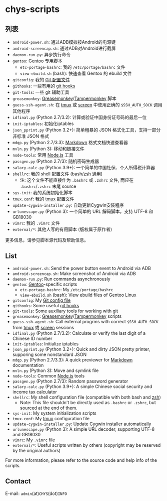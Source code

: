 # chys-scripts #

## 列表 ##

* `android-power.sh`: 通过ADB模拟按Android的电源键
* `android-screencap.sh`: 通过ADB对Android进行截屏
* `daemon-run.py`: 异步执行命令
* `gentoo`: [Gentoo](http://gentoo.org/) 专用脚本
    * `etc-portage-bashrc`: 我的 `/etc/portage/bashrc` 文件
    + `view-ebuild.sh` (bash): 快速查看 Gentoo 的 ebuild 文件
* `gitconfig`: 我的 [Git 配置文件](https://www.kernel.org/pub/software/scm/git/docs/git-config.html)
* `githooks`: 一些有用的 [git hooks](http://www.git-scm.com/book/en/Customizing-Git-Git-Hooks)
* `git-tools`: 一些 git 辅助工具
* `greasemonkey`: [Greasemonkey](http://www.greasespot.net)/[Tampermonkey](http://tampermonkey.net/) 脚本
* `guess-ssh-agent.sh`: 在 [tmux](http://tmux.sourceforge.net/) 或 [screen](http://www.gnu.org/software/screen/) 中使用正确的 `$SSH_AUTH_SOCK` 调用其他程序
* `idfinal.py` (Python 2.7/3.2): 计算或验证中国身份证号码的最后一位
* `init-iptables`: 初始化iptables
* `json_pprint.py` (Python 3.2+): 简单粗暴的 JSON 格式化工具，支持一部分非标准 JSON 格式
* `mdqp.py` (Python 2.7/3.3): [Markdown](http://en.wikipedia.org/wiki/Markdown) 格式文档快速查看器
* `mvln.py` (Python 3): 移动和链接文件
* `node-tools`: 常用 [Node.js](https://nodejs.org/) 工具
* `passgen.py` (Python 2.7/3): 随机密码生成器
* `salary-calc.py` (Python 3.9+): 一个简单的中国社保、个人所得税计算器
* `shellrc`: 我的 shell 配置文件 (bash/[zsh](http://www.zsh.org) 通用)
    + 注: 这个文件不能直接作为 `.bashrc` 或 `.zshrc` 文件, 而应在 `.bashrc`/`.zshrc` 末尾 source
* `sys-init`: 我的系统初始化脚本
* `tmux.conf`: 我的 [tmux](http://tmux.sourceforge.net/) 配置文件
* `update-cygwin-installer.py`: 自动更新Cygwin安装程序
* `urlunescape.py` (Python 3): 一个简单的 URL 解码脚本，支持 UTF-8 和 GB18030
* `vimrc`: 我的 `.vimrc` 文件
* `external/*`: 其他人写的有用脚本 (版权属于原作者)

更多信息，请参见脚本源代码及帮助信息。

## List ##

* `android-power.sh`: Send the power button event to Android via ADB
* `android-screencap.sh`: Make screenshot of Android via ADB
* `daemon-run.py`: Run commands asynchronously
* `gentoo`: [Gentoo](http://gentoo.org/)-specific scripts
    * `etc-portage-bashrc`: My `/etc/portage/bashrc`
    + `view-ebuild.sh` (bash): View ebuild files of Gentoo Linux
* `gitconfig`: My [Git config file](https://www.kernel.org/pub/software/scm/git/docs/git-config.html)
* `githooks`: Some useful [git hooks](http://www.git-scm.com/book/en/Customizing-Git-Git-Hooks)
* `git-tools`: Some auxiliary tools for working with git
* `greasemonkey`: [Greasemonkey](http://www.greasespot.net)/[Tampermonkey](http://tampermonkey.net/) scripts
* `guess-ssh-agent.sh`: Call external progrms with correct `$SSH_AUTH_SOCK` from [tmux](http://tmux.sourceforge.net/) 或 [screen](http://www.gnu.org/software/screen/) sessions
* `idfinal.py` (Python 2.7/3.2): Calculate or verify the last digit of a Chinese ID number
* `init-iptables`: Initialize iptables
* `json_pprint.py` (Python 3.2+): Quick and dirty JSON pretty printer, supporing some nonstandard JSON
* `mdqp.py` (Python 2.7/3.3): A quick previewer for [Markdown](http://en.wikipedia.org/wiki/Markdown) documentation
* `mvln.py` (Python 3): Move and symlink file
* `node-tools`: Common [Node.js](https://nodejs.org/) tools
* `passgen.py` (Python 2.7/3): Random password generator
* `salary-calc.py` (Python 3.9+): A simple Chinese social security and income tax calculator
* `shellrc`: My shell configuration file (compatible with both bash and [zsh](http://www.zsh.org))
    - Note: This file shouldn't be directly used as `.bashrc` or `.zshrc`, but sourced at the end of them.
* `sys-init`: My system initialization scripts
* `tmux.conf`: My [tmux](http://tmux.sourceforge.net/) configuration file
* `update-cygwin-installer.py`: Update Cygwin installer automatically
* `urlunescape.py` (Python 3): A simple URL decoder, supporting UTF-8 and GB18030
* `vimrc`: My `.vimrc` file
* `external/*`: Useful scripts written by others (copyright may be reserved by the original authors)

For more information, please refer to the source code and help info of the scripts.

## Contact ##

E-mail: `admin`(at)`CHYS`(dot)`INFO`
